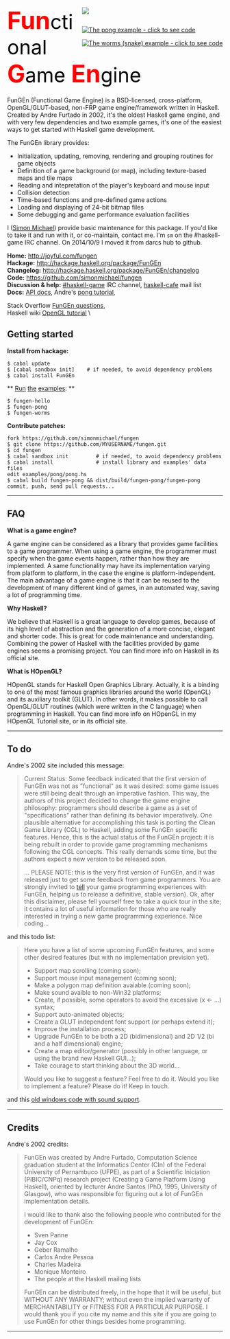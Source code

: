 <style>
/*
body {
    background-color:black;
    color:white;
}
*/
.a {
    font-weight:bold;
    color:red;
    font-size:200%;
}
.b {
    font-weight:normal;
    /* color:#bbb; */
    color:black;
    font-size:smaller;
}
</style>

<div style="float:right; margin:3em 0 1em 1em;">
<img src="/site/logo.gif">
<br>
<a href="https://github.com/simonmichael/fungen/blob/master/examples/pong/pong.hs#L1"><img border=0 src="/site/pong.png" title="The pong example - click to see code" style="margin-top:2em;"></a>
<br>
<a href="https://github.com/simonmichael/fungen/blob/master/examples/worms/worms.hs#L1"><img border=0 src="/site/worms.png" title="The worms (snake) example - click to see code" style="margin-top:1em;"></a>
</div>

# <span class="a">Fun<span class="b">ctional</span> G<span class="b">ame</span> En<span class="b">gine</span></span>

FunGEn (Functional Game Engine) is a BSD-licensed, cross-platform,
OpenGL/GLUT-based, non-FRP game engine/framework written in
Haskell. Created by Andre Furtado in 2002, it's the oldest Haskell
game engine, and with very few dependencies and two example games,
it's one of the easiest ways to get started with Haskell game
development.

The FunGEn library provides:

* Initialization, updating, removing, rendering and grouping
  routines for game objects
* Definition of a game background (or map), including texture-based
  maps and tile maps
* Reading and intepretation of the player's keyboard and mouse input
* Collision detection
* Time-based functions and pre-defined game actions
* Loading and displaying of 24-bit bitmap files
* Some debugging and game performance evaluation facilities
<!-- * Sound support (windows only, not in current release) -->

I ([Simon Michael](http://joyful.com)) provide basic maintenance for
this package. If you'd like to take it and run with it, or
co-maintain, contact me. I'm `sm` on the #haskell-game IRC channel.
On 2014/10/9 I moved it from darcs hub to github.

**Home:**      <http://joyful.com/fungen> \
**Hackage:**   <http://hackage.haskell.org/package/FunGEn> \
**Changelog:** <http://hackage.haskell.org/package/FunGEn/changelog> \
**Code:**      <https://github.com/simonmichael/fungen> \
**Discussion & help:**
 [#haskell-game](http://www.haskell.org/haskellwiki/IRC_channel) IRC channel,
 [haskell-cafe](http://www.haskell.org/haskellwiki/Mailing_lists) mail list
 \
**Docs:**
 [API docs](http://hackage.haskell.org/packages/archive/FunGEn/0.4.2/doc/html/Graphics-UI-Fungen.html),
 Andre's [pong tutorial](site/example.html),
 <!-- New version of the [pong tutorial](TUTORIAL.html) \ -->
 <!-- the [old site](http://www.cin.ufpe.br/~haskell/fungen) \ -->
 Stack Overflow [FunGEn questions](http://stackoverflow.com/search?tab=newest&q=fungen), \
 Haskell wiki [OpenGL tutorial](http://www.haskell.org/haskellwiki/OpenGLTutorial1) \


## Getting started

**Install from hackage:**

```
$ cabal update
$ [cabal sandbox init]    # if needed, to avoid dependency problems
$ cabal install FunGEn
```

**
[Run](https://github.com/simonmichael/fungen/blob/master/examples/helloworld.hs)
[the](https://github.com/simonmichael/fungen/blob/master/examples/pong/pong.hs)
[examples](https://github.com/simonmichael/fungen/blob/master/examples/worms/worms.hs):
**
```
$ fungen-hello
$ fungen-pong
$ fungen-worms
```

**Contribute patches:**
```
fork https://github.com/simonmichael/fungen
$ git clone https://github.com/MYUSERNAME/fungen.git
$ cd fungen
$ cabal sandbox init         # if needed, to avoid dependency problems
$ cabal install              # install library and examples' data files
edit examples/pong/pong.hs
$ cabal build fungen-pong && dist/build/fungen-pong/fungen-pong
commit, push, send pull requests...
```


---

## FAQ

**What is a game engine?**

A game engine can be considered as a library that provides game facilities
to a game programmer. When using a game engine, the programmer must
specify when the game events happen, rather than how they are
implemented. A same functionality may have its implementation varying from
platform to platform, in the case the engine is platform-independent. The
main advantage of a game engine is that it can be reused to the
development of many different kind of games, in an automated way, saving a
lot of programming time.

**Why Haskell?**

We believe that Haskell is a great language to develop games, because of
its high level of abstraction and the generation of a more concise,
elegant and shorter code. This is great for code maintenance and
understanding. Combining the power of Haskell with the facilities provided
by game engines seems a promising project. You can find more info on
Haskell in its official site.

**What is HOpenGL?**

HOpenGL stands for Haskell Open Graphics Library. Actually, it is a
binding to one of the most famous graphics libraries around the world
(OpenGL) and its auxiliary toolkit (GLUT). In other words, it makes
possible to call OpenGL/GLUT routines (which were written in the C
language) when programming in Haskell. You can find more info on HOpenGL
in my HOpenGL Tutorial site, or in its official site.

---

## To do

Andre's 2002 site included this message:

> Current Status: Some feedback indicated that the first version of FunGEn was not as "functional" as it was desired: some game issues were still being dealt through an imperative fashion. This way, the authors of this project decided to change the game engine philosophy: programmers should describe a game as a set of "specifications" rather than defining its behavior imperatively. One plausible alternative for accomplishing this task
> is porting the Clean Game Library (CGL) to Haskell, adding some FunGEn specific features. Hence, this is the actual status of the FunGEn project: it is being rebuilt in order to provide game programming mechanisms following the CGL
> concepts. This really demands some time, but the authors expect a new version to be released soon.
> 
> ... PLEASE NOTE: this is the very first version of FunGEn, and it was released just to get some feedback from game programmers. You are strongly invited to <A HREF="mailto:awbf@cin.ufpe.br">tell</A> your game programming experiences with FunGEn, helping us to release a definitive, stable version). Ok, after this disclaimer, please fell yourself free to take a quick tour in the site; it contains a lot of useful information for those who are really interested in trying a new game programming experience. Nice coding...

and this todo list:

> Here you have a list of some upcoming FunGEn features, and some other
> desired features (but with no implementation prevision yet).
> 
> - Support map scrolling (coming soon);
> - Support mouse input management (coming soon);
> - Make a polygon map definition avaiable (coming soon);
> - Make sound avaible to non-Win32 platforms;
> - Create, if possible, some operators to avoid the excessive (x <- ...) syntax;
> - Support auto-animated objects;
> - Create a GLUT independent font support (or perhaps extend it);
> - Improve the installation process;
> - Upgrade FunGEn to be both a 2D (bidimensional) and 2D 1/2 (bi and a half dimensional) engine;
> - Create a map editor/generator (possibly in other language, or using the brand new Haskell GUI...);
> - Take courage to start thinking about the 3D world...
> 
> Would you like to suggest a feature? Feel free to do it. Would you like to
> implement a feature? Please do it! Keep in touch.

and this [old windows code with sound support](/site/FunGEn0.1-Win32.zip).


---

## Credits

Andre's 2002 credits:

> FunGEn was created by Andre Furtado, Computation Science graduation
> student at the Informatics Center (CIn) of the Federal University of
> Pernambuco (UFPE), as part of a Scientific Iniciation (PIBIC/CNPq)
> research project (Creating a Game Platform Using Haskell), oriented by
> lecturer Andre Santos (PhD, 1995, University of Glasgow), who was
> responsible for figuring out a lot of FunGEn implementation details.
> 
> I would like to thank also the following people who contributed for the development of FunGEn:
> 
> - Sven Panne
> - Jay Cox
> - Geber Ramalho
> - Carlos Andre Pessoa
> - Charles Madeira
> - Monique Monteiro
> - The people at the Haskell mailing lists
> 
> FunGEn can be distributed freely, in the hope that it will be useful, but
> WITHOUT ANY WARRANTY; without even the implied warranty of MERCHANTABILITY
> or FITNESS FOR A PARTICULAR PURPOSE. I would thank you if you cite my name
> and this site if you are going to use FunGEn for other things besides home
> programming.

---
